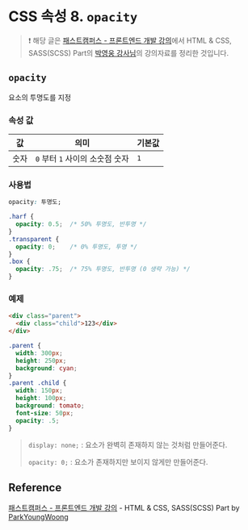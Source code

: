 # CSS 속성 8. `opacity`

> ❗️ 해당 글은 [패스트캠퍼스 - 프론트엔드 개발 강의](https://www.fastcampus.co.kr/dev_online_react/)에서 HTML & CSS, SASS(SCSS) Part의 [박영웅 강사님](https://github.com/ParkYoungWoong)의 강의자료를 정리한 것입니다. 

## `opacity`

요소의 투명도를 지정

### 속성 값

| 값   | 의미                            | 기본값 |
| ---- | ------------------------------- | ------ |
| 숫자 | `0` 부터 `1` 사이의 소숫점 숫자 | `1`    |

### 사용법

```css
opacity: 투명도;
```

```css
.harf {
  opacity: 0.5;  /* 50% 투명도, 반투명 */
}
.transparent {
  opacity: 0;    /* 0% 투명도, 투명 */
}
.box {
  opacity: .75;  /* 75% 투명도, 반투명 (0 생략 가능) */
}
```

### 예제

```html
<div class="parent">
  <div class="child">123</div>
</div>
```

```css
.parent {
  width: 300px;
  height: 250px;
  background: cyan;
}
.parent .child {
  width: 150px;
  height: 100px;
  background: tomato;
  font-size: 50px;
  opacity: .5;
}
```

> `display: none;` : 요소가 완벽히 존재하지 않는 것처럼 만들어준다.
>
> `opacity: 0;` : 요소가 존재하지만 보이지 않게만 만들어준다. 

## Reference

[패스트캠퍼스 - 프론트엔드 개발 강의](https://www.fastcampus.co.kr/dev_online_react/) - HTML & CSS, SASS(SCSS) Part by [ParkYoungWoong](https://github.com/ParkYoungWoong)
